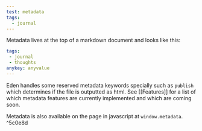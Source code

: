 ```yaml
---
test: metadata
tags:
  - journal
---
```

Metadata lives at the top of a markdown document and looks like this:
```yaml
tags:
 - journal
 - thoughts
anykey: anyvalue
---
```
Eden handles some reserved metadata keywords specially such as `publish` which determines if the file is outputted as html.  See [[Features]] for a list of which metadata features are currently implemented and which are coming soon.

Metadata is also available on the page in javascript at `window.metadata`. ^5c0e8d